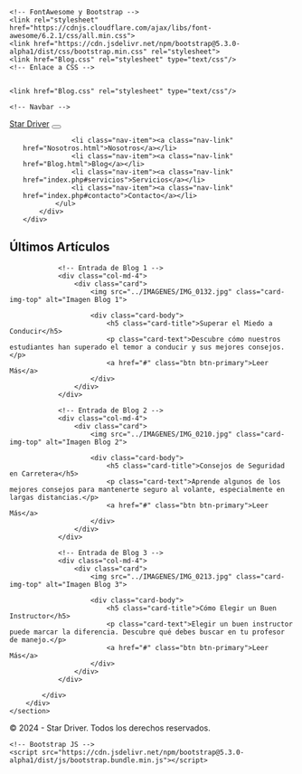 <!DOCTYPE html>
<html lang="es">
<head>
    <meta charset="UTF-8">
    <meta name="viewport" content="width=device-width, initial-scale=1.0">
    <title>Star Driver - Blog</title>
    
    <!-- FontAwesome y Bootstrap -->
    <link rel="stylesheet" href="https://cdnjs.cloudflare.com/ajax/libs/font-awesome/6.2.1/css/all.min.css">
    <link href="https://cdn.jsdelivr.net/npm/bootstrap@5.3.0-alpha1/dist/css/bootstrap.min.css" rel="stylesheet">
    <link href="Blog.css" rel="stylesheet" type="text/css"/>
    <!-- Enlace a CSS -->
    
    
    <link href="Blog.css" rel="stylesheet" type="text/css"/>
</head>
<body>

    <!-- Navbar -->
  <nav class="navbar navbar-expand-lg navbar-light fixed-top" id="mainNav">
    <div class="container px-4 px-lg-5">
        <a class="navbar-brand" href="#">Star Driver</a>
        <button class="navbar-toggler" type="button" data-bs-toggle="collapse" data-bs-target="#navbarResponsive" aria-controls="navbarResponsive" aria-expanded="false" aria-label="Toggle navigation">
            <i class="fas fa-bars"></i>
        </button>
        <div class="collapse navbar-collapse" id="navbarResponsive">
            <ul class="navbar-nav ms-auto">
                
                <li class="nav-item"><a class="nav-link" href="Nosotros.html">Nosotros</a></li>
                <li class="nav-item"><a class="nav-link" href="Blog.html">Blog</a></li>
                <li class="nav-item"><a class="nav-link" href="index.php#servicios">Servicios</a></li>
                <li class="nav-item"><a class="nav-link" href="index.php#contacto">Contacto</a></li>
            </ul>
        </div>
    </div>
</nav>
    <!-- Sección del Blog -->
    <section class="blog" id="blog">
        <div class="container mt-5 pt-5">
            <h1 class="text-center">Últimos Artículos</h1>
            <div class="row mt-4">

                <!-- Entrada de Blog 1 -->
                <div class="col-md-4">
                    <div class="card">
                        <img src="../IMAGENES/IMG_0132.jpg" class="card-img-top" alt="Imagen Blog 1">
                        
                        <div class="card-body">
                            <h5 class="card-title">Superar el Miedo a Conducir</h5>
                            <p class="card-text">Descubre cómo nuestros estudiantes han superado el temor a conducir y sus mejores consejos.</p>
                            <a href="#" class="btn btn-primary">Leer Más</a>
                        </div>
                    </div>
                </div>

                <!-- Entrada de Blog 2 -->
                <div class="col-md-4">
                    <div class="card">
                        <img src="../IMAGENES/IMG_0210.jpg" class="card-img-top" alt="Imagen Blog 2">
                        
                        <div class="card-body">
                            <h5 class="card-title">Consejos de Seguridad en Carretera</h5>
                            <p class="card-text">Aprende algunos de los mejores consejos para mantenerte seguro al volante, especialmente en largas distancias.</p>
                            <a href="#" class="btn btn-primary">Leer Más</a>
                        </div>
                    </div>
                </div>

                <!-- Entrada de Blog 3 -->
                <div class="col-md-4">
                    <div class="card">
                        <img src="../IMAGENES/IMG_0213.jpg" class="card-img-top" alt="Imagen Blog 3">
                       
                        <div class="card-body">
                            <h5 class="card-title">Cómo Elegir un Buen Instructor</h5>
                            <p class="card-text">Elegir un buen instructor puede marcar la diferencia. Descubre qué debes buscar en tu profesor de manejo.</p>
                            <a href="#" class="btn btn-primary">Leer Más</a>
                        </div>
                    </div>
                </div>

            </div>
        </div>
    </section>

   <footer>
    <div class="info">
        <p>&copy; 2024 - Star Driver. Todos los derechos reservados.</p>
        <div class="redes">
            <a href="#"><i class="fa-brands fa-facebook-f"></i></a>
            <a href="#"><i class="fa-brands fa-twitter"></i></a>
            <a href="#"><i class="fa-brands fa-instagram"></i></a>
            <a href="#"><i class="fa-brands fa-tiktok"></i></a>
        </div>
    </div>
</footer>

    <!-- Bootstrap JS -->
    <script src="https://cdn.jsdelivr.net/npm/bootstrap@5.3.0-alpha1/dist/js/bootstrap.bundle.min.js"></script>
</body>
</html>
